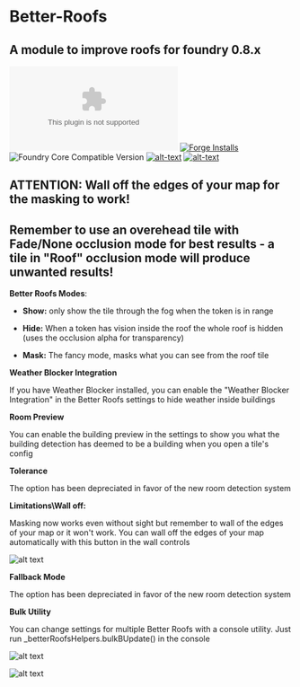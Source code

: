 # Better-Roofs

## **A module to improve roofs for foundry 0.8.x**
![Latest Release Download Count](https://img.shields.io/github/downloads/theripper93/Better-Roofs/latest/module.zip?color=2b82fc&label=DOWNLOADS&style=for-the-badge) [![Forge Installs](https://img.shields.io/badge/dynamic/json?label=Forge%20Installs&query=package.installs&suffix=%25&url=https%3A%2F%2Fforge-vtt.com%2Fapi%2Fbazaar%2Fpackage%2Fbetterroofs&colorB=03ff1c&style=for-the-badge)](https://forge-vtt.com/bazaar#package=betterroofs) ![Foundry Core Compatible Version](https://img.shields.io/badge/dynamic/json.svg?url=https%3A%2F%2Fraw.githubusercontent.com%2Ftheripper93%2FBetter-Roofs%2Fmain%2Fmodule.json&label=Foundry%20Version&query=$.compatibleCoreVersion&colorB=orange&style=for-the-badge) [![alt-text](https://img.shields.io/badge/-Patreon-%23ff424d?style=for-the-badge)](https://www.patreon.com/theripper93) [![alt-text](https://img.shields.io/badge/-Discord-%235662f6?style=for-the-badge)](https://discord.gg/V9YD94AeY3)


## **ATTENTION: Wall off the edges of your map for the masking to work!**
## **Remember to use an overehead tile with Fade/None occlusion mode for best results - a tile in "Roof" occlusion mode will produce unwanted results!**

**Better Roofs Modes**:

* **Show:** only show the tile through the fog when the token is in range

* **Hide:** When a token has vision inside the roof the whole roof is hidden (uses the occlusion alpha for transparency)

* **Mask:** The fancy mode, masks what you can see from the roof tile

**Weather Blocker Integration**

If you have Weather Blocker installed, you can enable the "Weather Blocker Integration" in the Better Roofs settings to hide weather inside buildings

**Room Preview**

You can enable the building preview in the settings to show you what the building detection has deemed to be a building when you open a tile's config 

**Tolerance**

The option has been depreciated in favor of the new room detection system

**Limitations\Wall off:**

Masking now works even without sight but remember to wall of the edges of your map or it won't work.
You can wall off the edges of your map automatically with this button in the wall controls

![alt text](https://github.com/theripper93/Better-Roofs/raw/main/brbutton.jpg)

**Fallback Mode**

The option has been depreciated in favor of the new room detection system

**Bulk Utility**

You can change settings for multiple Better Roofs with a console utility. Just run _betterRoofsHelpers.bulkBUpdate() in the console

![alt text](https://github.com/theripper93/Better-Roofs/raw/main/brmenu.png)

![alt text](https://github.com/theripper93/Better-Roofs/raw/main/betterroofs.jpg)
